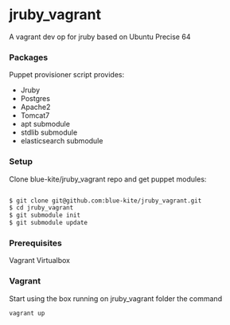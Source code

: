 jruby_vagrant
=============

A vagrant dev op for jruby based on Ubuntu Precise 64


### Packages

Puppet provisioner script provides:

* Jruby
* Postgres
* Apache2
* Tomcat7
* apt submodule
* stdlib submodule
* elasticsearch submodule


### Setup

Clone blue-kite/jruby_vagrant repo and get puppet modules:

```bash

$ git clone git@github.com:blue-kite/jruby_vagrant.git
$ cd jruby_vagrant
$ git submodule init
$ git submodule update

```

### Prerequisites

Vagrant
Virtualbox

### Vagrant

Start using the box running on jruby_vagrant folder the command

```bash
vagrant up
```
